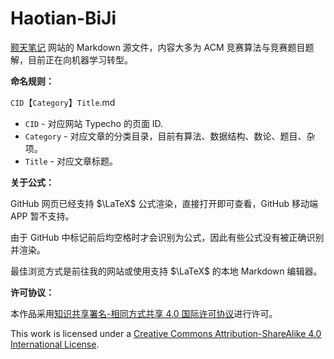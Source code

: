 # Haotian-BiJi

[颢天笔记](https://io.zouht.com/) 网站的 Markdown 源文件，内容大多为 ACM 竞赛算法与竞赛题目题解，目前正在向机器学习转型。

**命名规则：**

`CID`【`Category`】`Title`.md

- `CID` - 对应网站 Typecho 的页面 ID.
- `Category` - 对应文章的分类目录，目前有算法、数据结构、数论、题目、杂项。
- `Title` - 对应文章标题。

**关于公式：**

GitHub 网页已经支持 $\LaTeX$ 公式渲染，直接打开即可查看，GitHub 移动端 APP 暂不支持。

由于 GitHub 中标记前后均空格时才会识别为公式，因此有些公式没有被正确识别并渲染。

最佳浏览方式是前往我的网站或使用支持 $\LaTeX$ 的本地 Markdown 编辑器。

**许可协议：**

本作品采用[知识共享署名-相同方式共享 4.0 国际许可协议](http://creativecommons.org/licenses/by-sa/4.0/)进行许可。

This work is licensed under a [Creative Commons Attribution-ShareAlike 4.0 International License](https://creativecommons.org/licenses/by-sa/4.0/).

